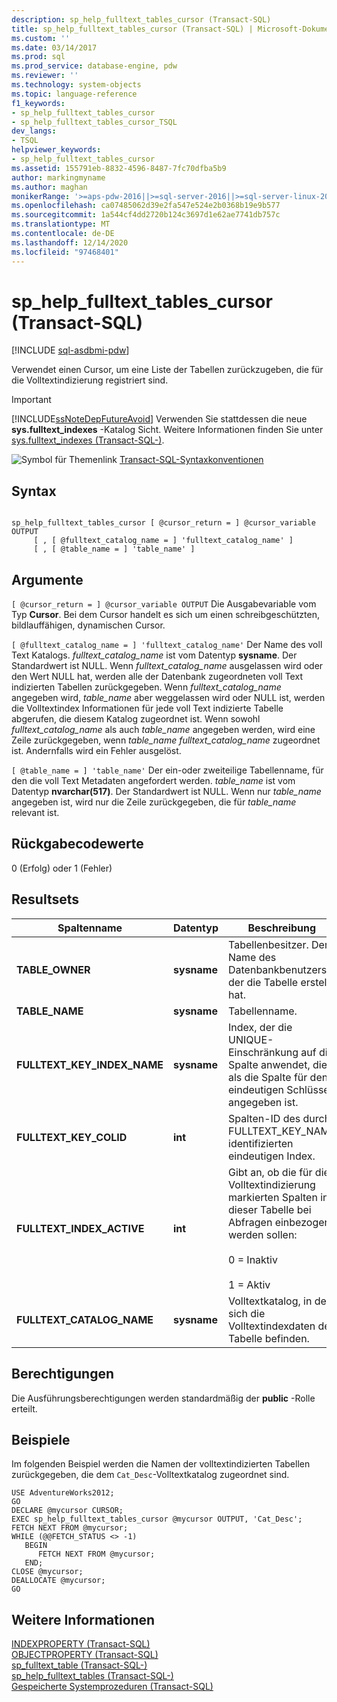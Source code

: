 ```yaml
---
description: sp_help_fulltext_tables_cursor (Transact-SQL)
title: sp_help_fulltext_tables_cursor (Transact-SQL) | Microsoft-Dokumentation
ms.custom: ''
ms.date: 03/14/2017
ms.prod: sql
ms.prod_service: database-engine, pdw
ms.reviewer: ''
ms.technology: system-objects
ms.topic: language-reference
f1_keywords:
- sp_help_fulltext_tables_cursor
- sp_help_fulltext_tables_cursor_TSQL
dev_langs:
- TSQL
helpviewer_keywords:
- sp_help_fulltext_tables_cursor
ms.assetid: 155791eb-8832-4596-8487-7fc70dfba5b9
author: markingmyname
ms.author: maghan
monikerRange: '>=aps-pdw-2016||>=sql-server-2016||>=sql-server-linux-2017||=azuresqldb-mi-current'
ms.openlocfilehash: ca07485062d39e2fa547e524e2b0368b19e9b577
ms.sourcegitcommit: 1a544cf4dd2720b124c3697d1e62ae7741db757c
ms.translationtype: MT
ms.contentlocale: de-DE
ms.lasthandoff: 12/14/2020
ms.locfileid: "97468401"
---
```

# <a name="sp_help_fulltext_tables_cursor-transact-sql"></a>sp_help_fulltext_tables_cursor (Transact-SQL)
[!INCLUDE [sql-asdbmi-pdw](../../includes/applies-to-version/sql-asdbmi-pdw.md)]

  Verwendet einen Cursor, um eine Liste der Tabellen zurückzugeben, die für die Volltextindizierung registriert sind.  
  
> [!IMPORTANT]  
>  [!INCLUDE[ssNoteDepFutureAvoid](../../includes/ssnotedepfutureavoid-md.md)] Verwenden Sie stattdessen die neue **sys.fulltext_indexes** -Katalog Sicht. Weitere Informationen finden Sie unter [sys.fulltext_indexes &#40;Transact-SQL-&#41;](../../relational-databases/system-catalog-views/sys-fulltext-indexes-transact-sql.md).  
  
 ![Symbol für Themenlink](../../database-engine/configure-windows/media/topic-link.gif "Symbol für Themenlink") [Transact-SQL-Syntaxkonventionen](../../t-sql/language-elements/transact-sql-syntax-conventions-transact-sql.md)  
  
## <a name="syntax"></a>Syntax  
  
```  
  
sp_help_fulltext_tables_cursor [ @cursor_return = ] @cursor_variable OUTPUT   
     [ , [ @fulltext_catalog_name = ] 'fulltext_catalog_name' ]   
     [ , [ @table_name = ] 'table_name' ]  
```  
  
## <a name="arguments"></a>Argumente  
`[ @cursor_return = ] @cursor_variable OUTPUT` Die Ausgabevariable vom Typ **Cursor**. Bei dem Cursor handelt es sich um einen schreibgeschützten, bildlauffähigen, dynamischen Cursor.  
  
`[ @fulltext_catalog_name = ] 'fulltext_catalog_name'` Der Name des voll Text Katalogs. *fulltext_catalog_name* ist vom Datentyp **sysname**. Der Standardwert ist NULL. Wenn *fulltext_catalog_name* ausgelassen wird oder den Wert NULL hat, werden alle der Datenbank zugeordneten voll Text indizierten Tabellen zurückgegeben. Wenn *fulltext_catalog_name* angegeben wird, *table_name* aber weggelassen wird oder NULL ist, werden die Volltextindex Informationen für jede voll Text indizierte Tabelle abgerufen, die diesem Katalog zugeordnet ist. Wenn sowohl *fulltext_catalog_name* als auch *table_name* angegeben werden, wird eine Zeile zurückgegeben, wenn *table_name* *fulltext_catalog_name* zugeordnet ist. Andernfalls wird ein Fehler ausgelöst.  
  
`[ @table_name = ] 'table_name'` Der ein-oder zweiteilige Tabellenname, für den die voll Text Metadaten angefordert werden. *table_name* ist vom Datentyp **nvarchar(517)**. Der Standardwert ist NULL. Wenn nur *table_name* angegeben ist, wird nur die Zeile zurückgegeben, die für *table_name* relevant ist.  
  
## <a name="return-code-values"></a>Rückgabecodewerte  
 0 (Erfolg) oder 1 (Fehler)  
  
## <a name="result-sets"></a>Resultsets  
  
|Spaltenname|Datentyp|Beschreibung|  
|-----------------|---------------|-----------------|  
|**TABLE_OWNER**|**sysname**|Tabellenbesitzer. Der Name des Datenbankbenutzers, der die Tabelle erstellt hat.|  
|**TABLE_NAME**|**sysname**|Tabellenname.|  
|**FULLTEXT_KEY_INDEX_NAME**|**sysname**|Index, der die UNIQUE-Einschränkung auf die Spalte anwendet, die als die Spalte für den eindeutigen Schlüssel angegeben ist.|  
|**FULLTEXT_KEY_COLID**|**int**|Spalten-ID des durch FULLTEXT_KEY_NAME identifizierten eindeutigen Index.|  
|**FULLTEXT_INDEX_ACTIVE**|**int**|Gibt an, ob die für die Volltextindizierung markierten Spalten in dieser Tabelle bei Abfragen einbezogen werden sollen:<br /><br /> 0 = Inaktiv<br /><br /> 1 = Aktiv|  
|**FULLTEXT_CATALOG_NAME**|**sysname**|Volltextkatalog, in dem sich die Volltextindexdaten der Tabelle befinden.|  
  
## <a name="permissions"></a>Berechtigungen  
 Die Ausführungsberechtigungen werden standardmäßig der **public** -Rolle erteilt.  
  
## <a name="examples"></a>Beispiele  
 Im folgenden Beispiel werden die Namen der volltextindizierten Tabellen zurückgegeben, die dem `Cat_Desc`-Volltextkatalog zugeordnet sind.  
  
```  
USE AdventureWorks2012;  
GO  
DECLARE @mycursor CURSOR;  
EXEC sp_help_fulltext_tables_cursor @mycursor OUTPUT, 'Cat_Desc';  
FETCH NEXT FROM @mycursor;  
WHILE (@@FETCH_STATUS <> -1)  
   BEGIN  
      FETCH NEXT FROM @mycursor;  
   END;  
CLOSE @mycursor;  
DEALLOCATE @mycursor;  
GO   
```  
  
## <a name="see-also"></a>Weitere Informationen  
 [INDEXPROPERTY &#40;Transact-SQL&#41;](../../t-sql/functions/indexproperty-transact-sql.md)   
 [OBJECTPROPERTY &#40;Transact-SQL&#41;](../../t-sql/functions/objectproperty-transact-sql.md)   
 [sp_fulltext_table &#40;Transact-SQL-&#41;](../../relational-databases/system-stored-procedures/sp-fulltext-table-transact-sql.md)   
 [sp_help_fulltext_tables &#40;Transact-SQL-&#41;](../../relational-databases/system-stored-procedures/sp-help-fulltext-tables-transact-sql.md)   
 [Gespeicherte Systemprozeduren &#40;Transact-SQL&#41;](../../relational-databases/system-stored-procedures/system-stored-procedures-transact-sql.md)  
  
  
